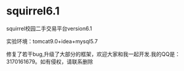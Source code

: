 # squirrel6.1
squirrel校园二手交易平台version6.1

实验环境：tomcat9.0+idea+mysql5.7

修复了若干bug,升级了大部分的框架，欢迎大家和我一起开发.我的QQ是：3170161679。如有侵权，请联系删除




